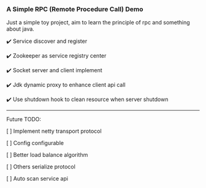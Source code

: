 ### A Simple RPC (Remote Procedure Call) Demo

Just a simple toy project, aim to learn the principle of rpc and something about java.

✔️ Service discover and register

✔️ Zookeeper as service registry center

✔️ Socket server and client implement

✔️ Jdk dynamic proxy to enhance client api call

✔️ Use shutdown hook to clean resource when server shutdown

---

Future TODO: 

[ ] Implement netty transport protocol

[ ] Config configurable

[ ] Better load balance algorithm

[ ] Others serialize protocol

[ ] Auto scan service api 
